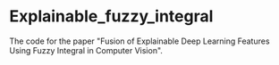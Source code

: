 # Explainable_fuzzy_integral
The code for the paper "Fusion of Explainable Deep Learning Features Using Fuzzy Integral in Computer Vision".
